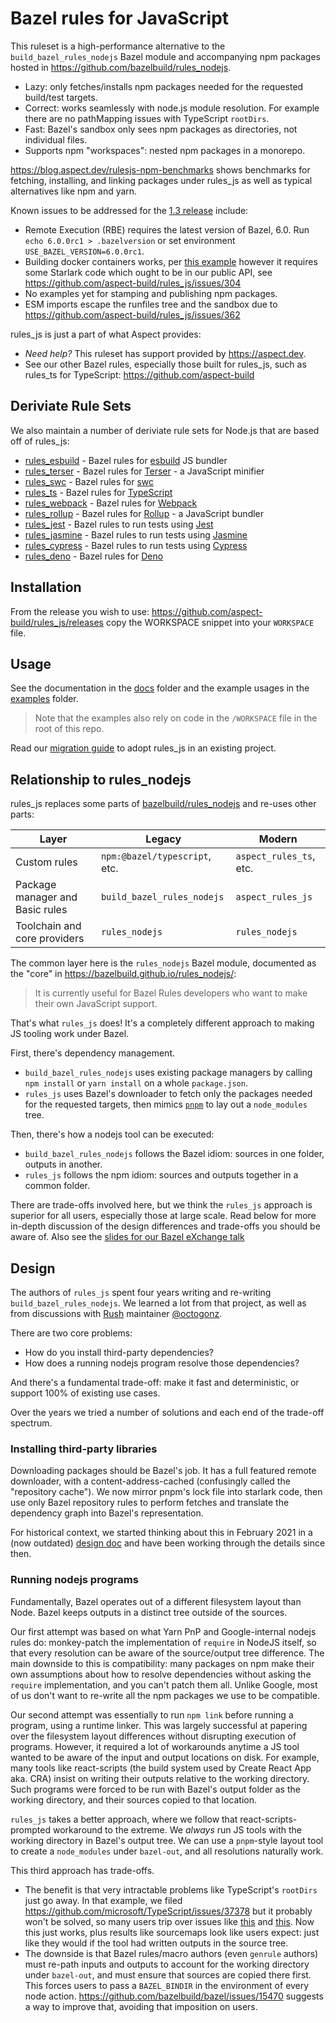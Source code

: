 # Bazel rules for JavaScript

This ruleset is a high-performance alternative to the `build_bazel_rules_nodejs` Bazel module and
accompanying npm packages hosted in https://github.com/bazelbuild/rules_nodejs.

-   Lazy: only fetches/installs npm packages needed for the requested build/test targets.
-   Correct: works seamlessly with node.js module resolution. For example there are no pathMapping issues with TypeScript `rootDirs`.
-   Fast: Bazel's sandbox only sees npm packages as directories, not individual files.
-   Supports npm "workspaces": nested npm packages in a monorepo.

<https://blog.aspect.dev/rulesjs-npm-benchmarks> shows benchmarks for fetching, installing, and linking packages under rules_js as well as typical alternatives like npm and yarn.

Known issues to be addressed for the [1.3 release](https://github.com/aspect-build/rules_js/milestone/2) include:

-   Remote Execution (RBE) requires the latest version of Bazel, 6.0. Run `echo 6.0.0rc1 > .bazelversion` or set environment `USE_BAZEL_VERSION=6.0.0rc1`.
-   Building docker containers works, per [this example](https://github.com/aspect-build/rules_js/tree/main/e2e/js_image) however it requires some Starlark code which ought to be in our public API, see https://github.com/aspect-build/rules_js/issues/304
-   No examples yet for stamping and publishing npm packages.
-   ESM imports escape the runfiles tree and the sandbox due to https://github.com/aspect-build/rules_js/issues/362

rules_js is just a part of what Aspect provides:

-   _Need help?_ This ruleset has support provided by https://aspect.dev.
-   See our other Bazel rules, especially those built for rules_js, such as rules_ts for TypeScript: https://github.com/aspect-build

## Deriviate Rule Sets

We also maintain a number of deriviate rule sets for Node.js that are based off of rules_js:

-   [rules_esbuild](https://github.com/aspect-build/rules_esbuild) - Bazel rules for [esbuild](https://esbuild.github.io) JS bundler
-   [rules_terser](https://github.com/aspect-build/rules_terser) - Bazel rules for [Terser](https://terser.org) - a JavaScript minifier
-   [rules_swc](https://github.com/aspect-build/rules_swc) - Bazel rules for [swc](https://swc.rs)
-   [rules_ts](https://github.com/aspect-build/rules_ts) - Bazel rules for [TypeScript](http://typescriptlang.org)
-   [rules_webpack](https://github.com/aspect-build/rules_webpack) - Bazel rules for [Webpack](https://webpack.js.org)
-   [rules_rollup](https://github.com/aspect-build/rules_rollup) - Bazel rules for [Rollup](https://rollupjs.org) - a JavaScript bundler
-   [rules_jest](https://github.com/aspect-build/rules_jest) - Bazel rules to run tests using [Jest](https://jestjs.io)
-   [rules_jasmine](https://github.com/aspect-build/rules_jasmine) - Bazel rules to run tests using [Jasmine](https://jasmine.github.io/)
-   [rules_cypress](https://github.com/aspect-build/rules_cypress) - Bazel rules to run tests using [Cypress](https://cypress.io)
-   [rules_deno](https://github.com/aspect-build/rules_deno) - Bazel rules for [Deno](http://deno.land)

## Installation

From the release you wish to use:
<https://github.com/aspect-build/rules_js/releases>
copy the WORKSPACE snippet into your `WORKSPACE` file.

## Usage

See the documentation in the [docs](docs/) folder and the example usages in the [examples](examples/) folder.

> Note that the examples also rely on code in the `/WORKSPACE` file in the root of this repo.

Read our [migration guide](docs/migrate.md) to adopt rules_js in an existing project.

## Relationship to rules_nodejs

rules_js replaces some parts of [bazelbuild/rules_nodejs](http://github.com/bazelbuild/rules_nodejs) and re-uses other parts:

| Layer                           | Legacy                        | Modern                  |
| ------------------------------- | ----------------------------- | ----------------------- |
| Custom rules                    | `npm:@bazel/typescript`, etc. | `aspect_rules_ts`, etc. |
| Package manager and Basic rules | `build_bazel_rules_nodejs`    | `aspect_rules_js`       |
| Toolchain and core providers    | `rules_nodejs`                | `rules_nodejs`          |

The common layer here is the `rules_nodejs` Bazel module, documented as the "core" in
https://bazelbuild.github.io/rules_nodejs/:

> It is currently useful for Bazel Rules developers who want to make their own JavaScript support.

That's what `rules_js` does! It's a completely different approach to making JS tooling work under Bazel.

First, there's dependency management.

-   `build_bazel_rules_nodejs` uses existing package managers by calling `npm install` or `yarn install` on a whole `package.json`.
-   `rules_js` uses Bazel's downloader to fetch only the packages needed for the requested targets, then mimics [`pnpm`](https://pnpm.io/) to lay out a `node_modules` tree.

Then, there's how a nodejs tool can be executed:

-   `build_bazel_rules_nodejs` follows the Bazel idiom: sources in one folder, outputs in another.
-   `rules_js` follows the npm idiom: sources and outputs together in a common folder.

There are trade-offs involved here, but we think the `rules_js` approach is superior for all users,
especially those at large scale. Read below for more in-depth discussion of the design differences
and trade-offs you should be aware of.
Also see the [slides for our Bazel eXchange talk](https://hackmd.io/@aspect/rules_js)

## Design

The authors of `rules_js` spent four years writing and re-writing `build_bazel_rules_nodejs`.
We learned a lot from that project, as well as from discussions with [Rush](https://rushjs.io/) maintainer [@octogonz](https://github.com/octogonz).

There are two core problems:

-   How do you install third-party dependencies?
-   How does a running nodejs program resolve those dependencies?

And there's a fundamental trade-off: make it fast and deterministic, or support 100% of existing use cases.

Over the years we tried a number of solutions and each end of the trade-off spectrum.

### Installing third-party libraries

Downloading packages should be Bazel's job. It has a full featured remote downloader, with a content-address-cached (confusingly called the "repository cache"). We now mirror pnpm's lock file
into starlark code, then use only Bazel repository rules to perform fetches and translate the
dependency graph into Bazel's representation.

For historical context, we started thinking about this in February 2021 in a (now outdated) [design doc](https://hackmd.io/gu2Nj0TKS068LKAf8KanuA)
and have been working through the details since then.

### Running nodejs programs

Fundamentally, Bazel operates out of a different filesystem layout than Node.
Bazel keeps outputs in a distinct tree outside of the sources.

Our first attempt was based on what Yarn PnP and Google-internal nodejs rules do:
monkey-patch the implementation of `require` in NodeJS itself,
so that every resolution can be aware of the source/output tree difference.
The main downside to this is compatibility: many packages on npm make their own assumptions about
how to resolve dependencies without asking the `require` implementation, and you can't patch them all.
Unlike Google, most of us don't want to re-write all the npm packages we use to be compatible.

Our second attempt was essentially to run `npm link` before running a program, using a runtime linker.
This was largely successful at papering over the filesystem layout differences without disrupting
execution of programs. However, it required a lot of workarounds anytime a JS tool wanted to be
aware of the input and output locations on disk. For example, many tools like react-scripts (the
build system used by Create React App aka. CRA) insist on writing their outputs relative to the
working directory. Such programs were forced to be run with Bazel's output folder as the working
directory, and their sources copied to that location.

`rules_js` takes a better approach, where we follow that react-scripts-prompted workaround to the
extreme. We _always_ run JS tools with the working directory in Bazel's output tree.
We can use a `pnpm`-style layout tool to create a `node_modules` under `bazel-out`, and all resolutions
naturally work.

This third approach has trade-offs.

-   The benefit is that very intractable problems like TypeScript's `rootDirs` just go away.
    In that example, we filed https://github.com/microsoft/TypeScript/issues/37378 but it probably
    won't be solved, so many users trip over issues like
    [this](https://github.com/bazelbuild/rules_nodejs/issues/3423) and
    [this](https://github.com/bazelbuild/rules_nodejs/issues/3421). Now this just works, plus results like sourcemaps look like users expect: just like they would if the tool had written outputs in the source tree.
-   The downside is that Bazel rules/macro authors (even `genrule` authors) must re-path
    inputs and outputs to account for the working directory under `bazel-out`,
    and must ensure that sources are copied there first.
    This forces users to pass a `BAZEL_BINDIR` in the environment of every node action.
    https://github.com/bazelbuild/bazel/issues/15470 suggests a way to improve that, avoiding that imposition on users.
